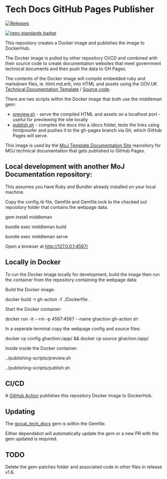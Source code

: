 # Tech Docs GitHub Pages Publisher

[![Releases](https://img.shields.io/github/release/ministryofjustice/tech-docs-github-pages-publisher/all.svg?style=flat-square)](https://github.com/ministryofjustice/tech-docs-github-pages-publisher/releases)

[![repo standards badge](https://img.shields.io/badge/dynamic/json?color=blue&style=for-the-badge&logo=github&label=MoJ%20Compliant&query=%24.data%5B%3F%28%40.name%20%3D%3D%20%22tech-docs-github-pages-publisher%22%29%5D.status&url=https%3A%2F%2Foperations-engineering-reports.cloud-platform.service.justice.gov.uk%2Fgithub_repositories)](https://operations-engineering-reports.cloud-platform.service.justice.gov.uk/github_repositories#tech-docs-github-pages-publisher "Link to report")

This repository creates a Docker image and publishes the image to DockerHub. 

The Docker image is pulled by other repository CI/CD and combined with their source code to create documentation websites that meet government technical documents and then push the data to GH Pages.

The contents of the Docker image will compile embedded ruby and markdown files, ie .html.md.erb, into HTML and assets using the GOV.UK [Technical Documentation Template](https://tdt-documentation.london.cloudapps.digital/) / [Source code](https://github.com/alphagov/tech-docs-template).

There are two scripts within the Docker image that both use the middleman gem:

* [preview.sh](publishing-scripts/preview.sh) - serve the compiled HTML and assets on a localhost port - useful for previewing the site locally
* [publish.sh](publishing-scripts/publish.sh) - compiles the docs into a /docs folder, tests the links using htmlproofer and pushes it to the gh-pages branch via Git, which GitHub Pages will serve.

This image is used by the [MoJ Template Documentation Site](https://github.com/ministryofjustice/template-documentation-site) repository for MOJ technical documentation that gets published to GitHub Pages.

## Local development with another MoJ Documentation repository:

This assumes you have Ruby and Bundler already installed on your local machine.

Copy the config.rb file, Gemfile and Gemfile.lock to the checked out repository folder that contains the webpage data.

gem install middleman

bundle exec middleman build

bundle exec middleman serve

Open a browser at http://127.0.0.1:4567/

## Locally in Docker

To run the Docker image locally for development, build the image then run the container from the repository containing the webpage data: 

Build the Docker image:

docker build -t gh-action -f ./Dockerfile .

Start the Docker container:

docker run -it --rm -p 4567:4567 --name ghaction gh-action sh 

In a seperate terminal copy the webpage config and source files:

docker cp config ghaction:/app/ && docker cp source ghaction:/app/ 

Inside inside the Docker container: 

../publishing-scripts/preview.sh

../publishing-scripts/publish.sh

## CI/CD

A [GitHub Action](.github/workflows/docker-hub.yml) publishes this repository Docker image to DockerHub.

## Updating

The [govuk_tech_docs](https://rubygems.org/gems/govuk_tech_docs) gem is within the Gemfile.

Either dependabot will automatically update the gem or a new PR with the gem updated is required.


## TODO

Delete the gem-patches folder and associated code in other files in release v1.6.